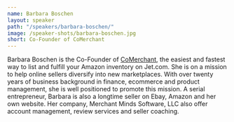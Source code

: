 ```yaml
---
name: Barbara Boschen
layout: speaker
path: "/speakers/barbara-boschen/"
image: /speaker-shots/barbara-boschen.jpg
short: Co-Founder of CoMerchant
---
```


Barbara Boschen is the Co-Founder of [CoMerchant](http://www.comerchant.com/), the easiest and fastest way to list and fulfill your Amazon inventory on Jet.com. She is on a mission to help online sellers diversify into new marketplaces. With over twenty years of business background in finance, ecommerce and product management, she is well positioned to promote this mission. A serial entrepreneur, Barbara is also a longtime seller on Ebay, Amazon and her own website. Her company, Merchant Minds Software, LLC also offer account management, review services and seller coaching.
